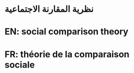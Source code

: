 # نظرية المقارنة الاجتماعية

# EN: social comparison theory

# FR: théorie de la comparaison sociale
